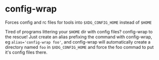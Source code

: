 # config-wrap
Forces config and rc files for tools into `$XDG_CONFIG_HOME` instead of `$HOME`

Tired of programs littering your `$HOME` dir with config files? config-wrap to the rescue! Just create an alias prefixing the command with config-wrap, eg `alias='config-wrap foo'`, and config-wrap will automatically create a directory named `foo` in `$XDG_CONFIG_HOME` and force the foo commad to put it's config files there.
